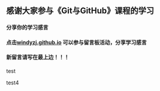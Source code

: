## 感谢大家参与《Git与GitHub》课程的学习

#### 分享你的学习感言 
#### 点击[windyzj.github.io](https://windyzj.github.io/try_git/) 可以参与留言板活动，分享学习感言
#### 新留言请写在最上边！！！
test

test4

 
 
